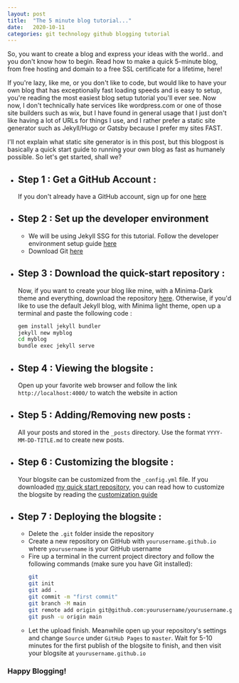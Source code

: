 ```yaml
---
layout: post
title:  "The 5 minute blog tutorial..."
date:   2020-10-11 
categories: git technology github blogging tutorial
---
```

So, you want to create a blog and express your ideas with the world.. and you don't know how to begin. Read how to make a quick 5-minute blog, from free hosting and domain to a free SSL certificate for a lifetime, here!

If you're lazy, like me, or you don't like to code, but would like to have your own blog that has exceptionally fast loading speeds and is easy to setup, you're reading the most easiest blog setup tutorial you'll ever see. Now now, I don't technically hate services like wordpress.com or one of those site builders such as wix, but I have found in general usage that I just don't like having a lot of URLs for things I use, and I rather prefer a static site generator such as Jekyll/Hugo or Gatsby because I prefer my sites FAST.

I'll not explain what static site generator is in this post, but this blogpost is basically a quick start guide to running your own blog as fast as humanely possible. So let's get started, shall we?

- ## Step 1 : Get a GitHub Account :
    If you don't already have a GitHub account, sign up for one [here](https://www.github.com/)
- ## Step 2 : Set up the developer environment
    - We will be using Jekyll SSG for this tutorial. Follow the developer environment setup guide [here](https://jekyllrb.com/docs/installation/)
    - Download Git [here](https://git-scm.com/)
- ## Step 3 : Download the quick-start repository :
    Now, if you want to create your blog like mine, with a Minima-Dark theme and everything, download the repository [here](https://github.com/netizener/thelocalhost). Otherwise, if you'd like to use the default Jekyll blog, with Minima light theme, open up a terminal and paste the following code : 
    ```bash
    gem install jekyll bundler
    jekyll new myblog
    cd myblog
    bundle exec jekyll serve
    ```
- ## Step 4 : Viewing the blogsite :
    Open up your favorite web browser and follow the link `http://localhost:4000/` to watch the website in action
- ## Step 5 : Adding/Removing new posts :
    All your posts and stored in the `_posts` directory. Use the format `YYYY-MM-DD-TITLE.md` to create new posts.
- ## Step 6 : Customizing the blogsite :
    Your blogsite can be customized from the `_config.yml` file. If you downloaded [my quick start repository](https://github.com/netizener/thelocalhost), you can read how to customize the blogsite by reading the [customization guide](https://github.com/netizener/thelocalhost/tree/main#customizing-the-blog-)
- ## Step 7 : Deploying the blogsite :
    - Delete the `.git` folder inside the repository
    - Create a new repository on GitHub with `yourusername.github.io` where `yourusername` is your GitHub username
    - Fire up a terminal in the current project directory and follow the following commands (make sure you have Git installed):
        ```bash
        git 
        git init
        git add .
        git commit -m "first commit"
        git branch -M main
        git remote add origin git@github.com:yourusername/yourusername.github.io.git
        git push -u origin main
        ```
    - Let the upload finish. Meanwhile open up your repository's settings and change `Source` under `GitHub Pages` to `master`. Wait for 5-10 minutes for the first publish of the blogsite to finish, and then visit your blogsite at `yourusername.github.io`

### Happy Blogging!
